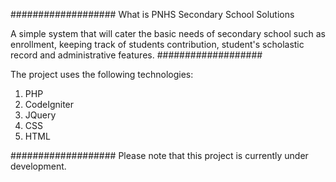 ###################
What is PNHS Secondary School Solutions

A simple system that will cater the basic needs of secondary school such as enrollment, keeping track of students contribution, student's scholastic record and administrative features.
###################

The project uses the following technologies:
1. PHP
2. CodeIgniter
3. JQuery
4. CSS
5. HTML

###################
Please note that this project is currently under development.
